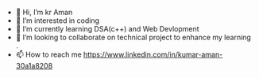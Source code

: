 - 👋 Hi, I’m kr Aman
- 👀 I’m interested in coding 
- 🌱 I’m currently learning DSA(c++) and Web Devlopment
- 💞️ I’m looking to collaborate on technical project to enhance my learning .
- 📫 How to reach me https://www.linkedin.com/in/kumar-aman-30a1a8208

<!---
KrAman070/KrAman070 is a ✨ special ✨ repository because its `README.md` (this file) appears on your GitHub profile.
You can click the Preview link to take a look at your changes.
--->
